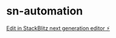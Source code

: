 # sn-automation

[Edit in StackBlitz next generation editor ⚡️](https://stackblitz.com/~/github.com/yarolgek/sn-automation)